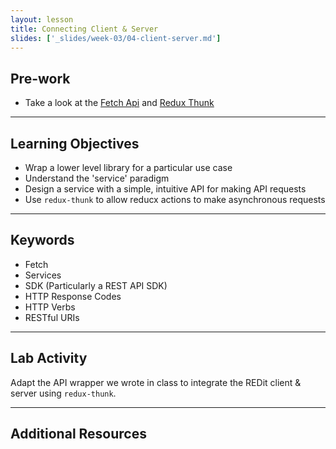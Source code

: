 ```yaml
---
layout: lesson
title: Connecting Client & Server
slides: ['_slides/week-03/04-client-server.md']
---
```


## Pre-work

- Take a look at the [Fetch Api](https://developer.mozilla.org/en/docs/Web/API/Fetch_API) and [Redux Thunk](https://github.com/gaearon/redux-thunk)


---

## Learning Objectives

- Wrap a lower level library for a particular use case
- Understand the 'service' paradigm
- Design a service with a simple, intuitive API for making API requests
- Use `redux-thunk` to allow reducx actions to make asynchronous requests

---

## Keywords

- Fetch
- Services
- SDK (Particularly a REST API SDK)
- HTTP Response Codes
- HTTP Verbs
- RESTful URIs

---

## Lab Activity

Adapt the API wrapper we wrote in class to integrate the REDit client & server using `redux-thunk`.

---

## Additional Resources

